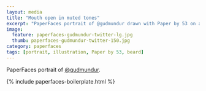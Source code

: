 ```yaml
---
layout: media
title: "Mouth open in muted tones"
excerpt: "PaperFaces portrait of @gudmundur drawn with Paper by 53 on an iPad."
image: 
  feature: paperfaces-gudmundur-twitter-lg.jpg
  thumb: paperfaces-gudmundur-twitter-150.jpg
category: paperfaces
tags: [portrait, illustration, Paper by 53, beard]
---
```


PaperFaces portrait of [@gudmundur](http://twitter.com/gudmundur).

{% include paperfaces-boilerplate.html %}